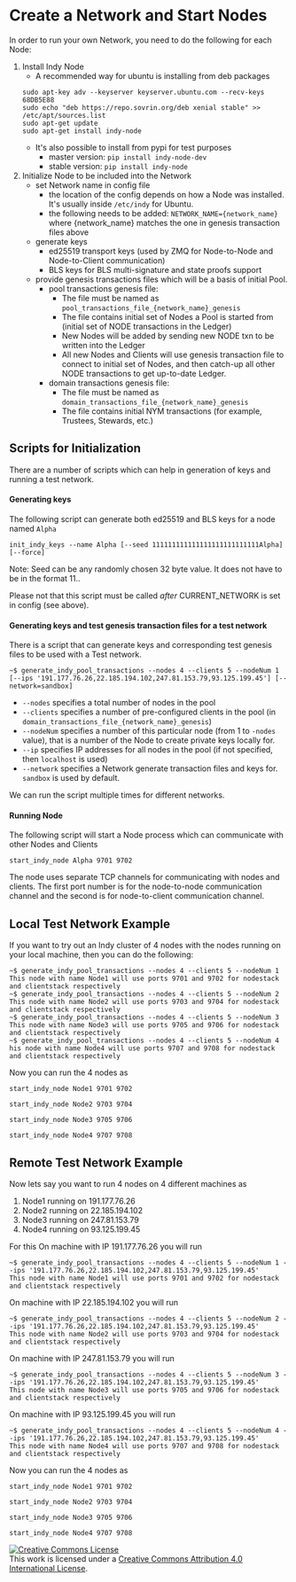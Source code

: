 # Create a Network and Start Nodes

In order to run your own Network, you need to do the following for each Node:
1. Install Indy Node
    - A recommended way for ubuntu is installing from deb packages
    ```
    sudo apt-key adv --keyserver keyserver.ubuntu.com --recv-keys 68DB5E88
    sudo echo "deb https://repo.sovrin.org/deb xenial stable" >> /etc/apt/sources.list
    sudo apt-get update
    sudo apt-get install indy-node
    ```
    - It's also possible to install from pypi for test purposes
        - master version: `pip install indy-node-dev`
        - stable version: `pip install indy-node`
2. Initialize Node to be included into the Network
    - set Network name in config file
        - the location of the config depends on how a Node was installed. It's usually inside `/etc/indy` for Ubuntu.
        - the following needs to be added: `NETWORK_NAME={network_name}` where {network_name} matches the one in genesis transaction files above
    - generate keys
        - ed25519 transport keys (used by ZMQ for Node-to-Node and Node-to-Client communication)
        - BLS keys for BLS multi-signature and state proofs support
    - provide genesis transactions files which will be a basis of initial Pool.
        - pool transactions genesis file:
            - The file must be named as `pool_transactions_file_{network_name}_genesis`
            - The file contains initial set of Nodes a Pool is started from (initial set of NODE transactions in the Ledger)
            - New Nodes will be added by sending new NODE txn to be written into the Ledger
            - All new Nodes and Clients will use genesis transaction file to connect to initial set of Nodes,
            and then catch-up all other NODE transactions to get up-to-date Ledger.
        - domain transactions genesis file:
            - The file must be named as `domain_transactions_file_{network_name}_genesis`
            - The file contains initial NYM transactions (for example, Trustees, Stewards, etc.)

## Scripts for Initialization

There are a number of scripts which can help in generation of keys and running a test network.

#### Generating keys

The following script can generate both ed25519 and BLS keys for a node named `Alpha`
```
init_indy_keys --name Alpha [--seed 111111111111111111111111111Alpha] [--force]
```
Note: Seed can be any randomly chosen 32 byte value. It does not have to be in the format 11..<name of the node>

Please not that this script must be called *after* CURRENT_NETWORK is set in config (see above).


#### Generating keys and test genesis transaction files for a test network

There is a script that can generate keys and corresponding test genesis files to be used with a Test network.

```
~$ generate_indy_pool_transactions --nodes 4 --clients 5 --nodeNum 1 [--ips '191.177.76.26,22.185.194.102,247.81.153.79,93.125.199.45'] [--network=sandbox]
```
- `--nodes` specifies a total number of nodes in the pool
- `--clients` specifies a number of pre-configured clients in the pool (in `domain_transactions_file_{network_name}_genesis`)
- `--nodeNum` specifies a number of this particular node (from 1 to `-nodes` value), that is a number of the Node to create private keys locally for.
- `--ip` specifies IP addresses for all nodes in the pool (if not specified, then `localhost` is used) 
- `--network` specifies a Network generate transaction files and keys for. `sandbox` is used by default.
 
We can run the script multiple times for different networks. 

#### Running Node

The following script will start a Node process which can communicate with other Nodes and Clients
```
start_indy_node Alpha 9701 9702
```
The node uses separate TCP channels for communicating with nodes and clients.
The first port number is for the node-to-node communication channel and the second is for node-to-client communication channel.

## Local Test Network Example 


If you want to try out an Indy cluster of 4 nodes with the nodes running on your local machine, then you can do the following:

```
~$ generate_indy_pool_transactions --nodes 4 --clients 5 --nodeNum 1
This node with name Node1 will use ports 9701 and 9702 for nodestack and clientstack respectively
~$ generate_indy_pool_transactions --nodes 4 --clients 5 --nodeNum 2
This node with name Node2 will use ports 9703 and 9704 for nodestack and clientstack respectively
~$ generate_indy_pool_transactions --nodes 4 --clients 5 --nodeNum 3
This node with name Node3 will use ports 9705 and 9706 for nodestack and clientstack respectively
~$ generate_indy_pool_transactions --nodes 4 --clients 5 --nodeNum 4
his node with name Node4 will use ports 9707 and 9708 for nodestack and clientstack respectively
```

Now you can run the 4 nodes as
```
start_indy_node Node1 9701 9702
```
```
start_indy_node Node2 9703 9704
```
```
start_indy_node Node3 9705 9706
```
```
start_indy_node Node4 9707 9708
```

## Remote Test Network Example 

Now lets say you want to run 4 nodes on 4 different machines as
1. Node1 running on 191.177.76.26
2. Node2 running on 22.185.194.102
3. Node3 running on 247.81.153.79
4. Node4 running on 93.125.199.45

For this
On machine with IP 191.177.76.26 you will run
```
~$ generate_indy_pool_transactions --nodes 4 --clients 5 --nodeNum 1 --ips '191.177.76.26,22.185.194.102,247.81.153.79,93.125.199.45'
This node with name Node1 will use ports 9701 and 9702 for nodestack and clientstack respectively
```

On machine with IP 22.185.194.102 you will run
```
~$ generate_indy_pool_transactions --nodes 4 --clients 5 --nodeNum 2 --ips '191.177.76.26,22.185.194.102,247.81.153.79,93.125.199.45'
This node with name Node2 will use ports 9703 and 9704 for nodestack and clientstack respectively
```

On machine with IP 247.81.153.79 you will run
```
~$ generate_indy_pool_transactions --nodes 4 --clients 5 --nodeNum 3 --ips '191.177.76.26,22.185.194.102,247.81.153.79,93.125.199.45'
This node with name Node3 will use ports 9705 and 9706 for nodestack and clientstack respectively
```

On machine with IP 93.125.199.45 you will run
```
~$ generate_indy_pool_transactions --nodes 4 --clients 5 --nodeNum 4 --ips '191.177.76.26,22.185.194.102,247.81.153.79,93.125.199.45'
This node with name Node4 will use ports 9707 and 9708 for nodestack and clientstack respectively
```

Now you can run the 4 nodes as
```
start_indy_node Node1 9701 9702
```
```
start_indy_node Node2 9703 9704
```
```
start_indy_node Node3 9705 9706
```
```
start_indy_node Node4 9707 9708
```
<a rel="license" href="http://creativecommons.org/licenses/by/4.0/"><img alt="Creative Commons License" style="border-width:0" src="https://i.creativecommons.org/l/by/4.0/88x31.png" /></a><br />This work is licensed under a <a rel="license" href="http://creativecommons.org/licenses/by/4.0/">Creative Commons Attribution 4.0 International License</a>.